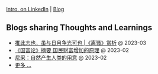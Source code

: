<div align=left>

[Intro. on LinkedIn](https://www.linkedin.com/in/hai-liang-wang/) | [Blog](https://hailiang-wang.github.io/)

</div>

## Blogs sharing Thoughts and Learnings

* [推此志也，虽与日月争光可也 |《离骚》赏析](https://zhuanlan.zhihu.com/p/614769976) @ 2023-03
* [《国富论》摘要 国民财富增加的原理](https://zhuanlan.zhihu.com/p/610118842) @ 2023-02
* [尼采：自然产生人类的用意](https://zhuanlan.zhihu.com/p/605672737) @ 2023-02
* [更多 ...](https://hailiang-wang.github.io/)
